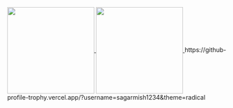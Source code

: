 <a href="https://github.com/anuraghazra/github-readme-stats">
  <img height=200 align="center" src="https://github-readme-stats.vercel.app/api?username=sagarmish1234&show_icons=true&theme=radical" />
</a>
<a href="https://github.com/anuraghazra/convoychat">
  <img height=200 align="center" src="https://github-readme-stats.vercel.app/api/top-langs?username=sagarmish1234&layout=compact&langs_count=8&card_width=320&theme=radical" />
</a>
https://github-profile-trophy.vercel.app/?username=sagarmish1234&theme=radical
